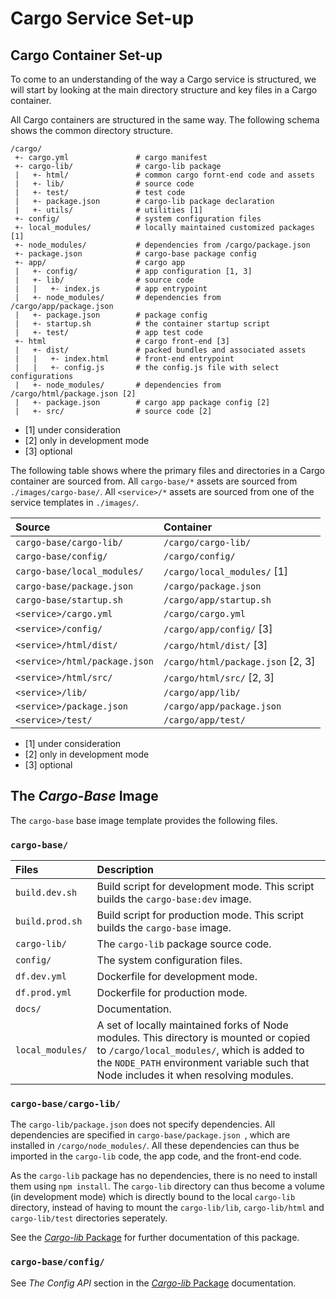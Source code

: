 # Cargo Service Set-up


## Cargo Container Set-up

To come to an understanding of the way a Cargo service is structured, we will start by looking at the main directory structure and key files in a Cargo container.

All Cargo containers are structured in the same way.
The following schema shows the common directory structure.

```
/cargo/
 +- cargo.yml               # cargo manifest
 +- cargo-lib/              # cargo-lib package
 |   +- html/               # common cargo fornt-end code and assets
 |   +- lib/                # source code
 |   +- test/               # test code
 |   +- package.json        # cargo-lib package declaration
 |   +- utils/              # utilities [1]
 +- config/                 # system configuration files
 +- local_modules/          # locally maintained customized packages [1]
 +- node_modules/           # dependencies from /cargo/package.json
 +- package.json            # cargo-base package config
 +- app/                    # cargo app
 |   +- config/             # app configuration [1, 3]
 |   +- lib/                # source code
 |   |   +- index.js        # app entrypoint
 |   +- node_modules/       # dependencies from /cargo/app/package.json
 |   +- package.json        # package config
 |   +- startup.sh          # the container startup script
 |   +- test/               # app test code
 +- html                    # cargo front-end [3]
 |   +- dist/               # packed bundles and associated assets
 |   |   +- index.html      # front-end entrypoint
 |   |   +- config.js       # the config.js file with select configurations
 |   +- node_modules/       # dependencies from /cargo/html/package.json [2]
 |   +- package.json        # cargo app package config [2]
 |   +- src/                # source code [2]
```

- [1] under consideration
- [2] only in development mode
- [3] optional

The following table shows where the primary files and directories in a Cargo container are sourced from. All `cargo-base/*` assets are sourced from `./images/cargo-base/`. All `<service>/*` assets are sourced from one of the service templates in `./images/`.

| Source                              | Container |
|:----------------------------------- |:--------- |
| `cargo-base/cargo-lib/`             | `/cargo/cargo-lib/` |
| `cargo-base/config/`                | `/cargo/config/` |
| `cargo-base/local_modules/`         | `/cargo/local_modules/` [1] |
| `cargo-base/package.json`           | `/cargo/package.json` |
| `cargo-base/startup.sh`             | `/cargo/app/startup.sh` |
| `<service>/cargo.yml`               | `/cargo/cargo.yml` |
| `<service>/config/`                 | `/cargo/app/config/` [3] |
| `<service>/html/dist/`              | `/cargo/html/dist/` [3] |
| `<service>/html/package.json`       | `/cargo/html/package.json` [2, 3] |
| `<service>/html/src/`               | `/cargo/html/src/` [2, 3] |
| `<service>/lib/`                    | `/cargo/app/lib/` |
| `<service>/package.json `           | `/cargo/app/package.json ` |
| `<service>/test/`                   | `/cargo/app/test/` |

- [1] under consideration
- [2] only in development mode
- [3] optional



## The _Cargo-Base_ Image

The `cargo-base` base image template provides the following files.


### `cargo-base/`

| Files       | Description |
|:----------- |:----------- |
| `build.dev.sh` | Build script for development mode. This script builds the `cargo-base:dev` image. |
| `build.prod.sh` | Build script for production mode. This script builds the `cargo-base` image. |
| `cargo-lib/` | The `cargo-lib` package source code. |
| `config/` | The system configuration files. |
| `df.dev.yml` | Dockerfile for development mode. |
| `df.prod.yml` | Dockerfile for production mode. |
| `docs/` | Documentation. |
| `local_modules/` | A set of locally maintained forks of Node modules. This directory is mounted or copied to `/cargo/local_modules/`, which is added to the `NODE_PATH` environment variable such that Node includes it when resolving modules. |


### `cargo-base/cargo-lib/`

The `cargo-lib/package.json` does not specify dependencies.
All dependencies are specified in `cargo-base/package.json `, which are installed in `/cargo/node_modules/`.
All these dependencies can thus be imported in the `cargo-lib` code, the app code, and the front-end code.

As the `cargo-lib` package has no dependencies, there is no need to install them using `npm install`. The `cargo-lib` directory can thus become a volume (in development mode) which is directly bound to the local `cargo-lib` directory, instead of having to mount the `cargo-lib/lib`, `cargo-lib/html` and `cargo-lib/test` directories seperately.

See the [_Cargo-lib_ Package](cargo-lib.md) for further documentation of this package.


### `cargo-base/config/`

See _The Config API_ section in the [_Cargo-lib_ Package](cargo-lib.md) documentation.



[Babel]: https://babeljs.io
[Bootstrap]: http://getbootstrap.com
[bootstrap-loader]: https://github.com/shakacode/bootstrap-loader
[bootstrap-sass]: https://github.com/twbs/bootstrap-sass
[Cargo]: ../../docs/dev/cargo-containers.md
[Docker]: https://www.docker.com
[Docker Compose]: https://www.docker.com/products/docker-compose
[ES6]: http://www.ecma-international.org/publications/standards/Ecma-262.htm
[ESLint]: http://eslint.org
[Koa]: http://koajs.com
[Node.js]: https://nodejs.org
[nodemon]: https://github.com/remy/nodemon
[React]: https://facebook.github.io/react/
[React-Bootstrap]: http://react-bootstrap.github.io
[WebPack]: https://webpack.github.io
